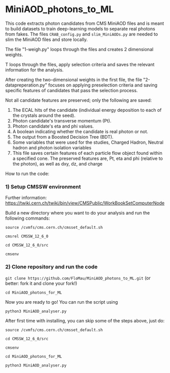# MiniAOD_photons_to_ML

This code extracts photon candidates from CMS MiniAOD files and is meant to build datasets to train deep-learning models to separate real photons from fakes.
The files `CRAB_config.py` and `slim_MiniAODs.py` are needed to slim the MiniAOD files and store locally.

The file "1-weigh.py" loops through the files and creates 2 dimensional weights. 

T loops through the files, apply selection criteria and saves the relevant information for the analysis. 

After creating the two-dimensional weights in the first file, the file "2-datapreperation.py" focuses on applying preselection criteria and saving specific features of candidates that pass the selection process.


Not all candidate features are preserved; only the following are saved:

1.  The ECAL hits of the candidate (individual energy deposition to each of the crystals around the seed).
2.  Photon candidate's transverse momentum (Pt).
3.  Photon candidate's eta and phi values.
4.  A boolean indicating whether the candidate is real photon or not.
5.  The output from a Boosted Decision Tree (BDT).
6.  Some variables that were used for the studies, Charged Hadron, Neutral hadron and photon isolation variables
7.  This file saves certain features of each particle flow object found within a specified cone. The preserved features are, Pt, eta and phi (relative to the photon), as well as dxy, dz, and charge













How to run the code: 

### 1) Setup CMSSW environment 
Further information: https://twiki.cern.ch/twiki/bin/view/CMSPublic/WorkBookSetComputerNode

Build a new directory where you want to do your analysis and run the following commands: 

`source /cvmfs/cms.cern.ch/cmsset_default.sh`

`cmsrel CMSSW_12_6_0`

`cd CMSSW_12_6_0/src`

`cmsenv`

### 2) Clone repository and run the code
`git clone https://github.com/FloMau/MiniAOD_photons_to_ML.git` (or better: fork it and clone your fork!)

`cd MiniAOD_photons_for_ML`

Now you are ready to go! You can run the script using

`python3 MiniAOD_analyser.py`

After first time with installing, you can skip some of the steps above, just do:

`source /cvmfs/cms.cern.ch/cmsset_default.sh`

`cd CMSSW_12_6_0/src` 

`cmsenv`

`cd MiniAOD_photons_for_ML`

`python3 MiniAOD_analyser.py`

